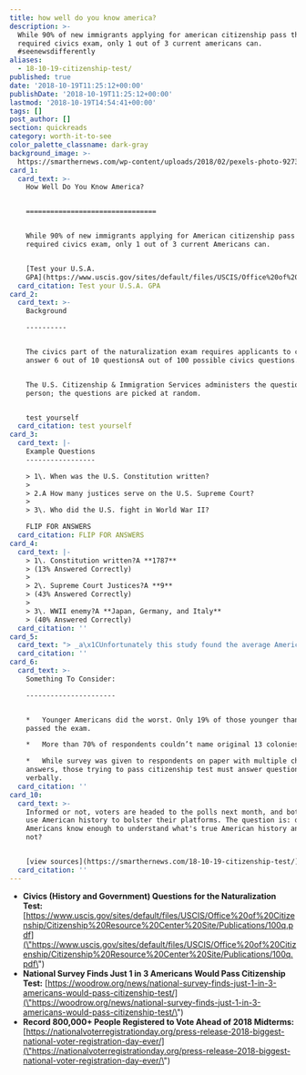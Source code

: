 ```yaml
---
title: how well do you know america?
description: >-
  While 90% of new immigrants applying for american citizenship pass the
  required civics exam, only 1 out of 3 current americans can.
  #seenewsdifferently
aliases:
  - 18-10-19-citizenship-test/
published: true
date: '2018-10-19T11:25:12+00:00'
publishDate: '2018-10-19T11:25:12+00:00'
lastmod: '2018-10-19T14:54:41+00:00'
tags: []
post_author: []
section: quickreads
category: worth-it-to-see
color_palette_classname: dark-gray
background_image: >-
  https://smarthernews.com/wp-content/uploads/2018/02/pexels-photo-92730-360x360.jpeg
card_1:
  card_text: >-
    How Well Do You Know America?  


    ================================


    While 90% of new immigrants applying for American citizenship pass the
    required civics exam, only 1 out of 3 current Americans can.


    [Test your U.S.A.
    GPA](https://www.uscis.gov/sites/default/files/USCIS/Office%20of%20Citizenship/Citizenship%20Resource%20Center%20Site/Publications/100q.pdf)
  card_citation: Test your U.S.A. GPA
card_2:
  card_text: >-
    Background

    ----------


    The civics part of the naturalization exam requires applicants to correctly
    answer 6 out of 10 questionsA out of 100 possible civics questions.


    The U.S. Citizenship & Immigration Services administers the questions in
    person; the questions are picked at random.


    test yourself
  card_citation: test yourself
card_3:
  card_text: |-
    Example Questions
    -----------------

    > 1\. When was the U.S. Constitution written?
    > 
    > 2.A How many justices serve on the U.S. Supreme Court?
    > 
    > 3\. Who did the U.S. fight in World War II?

    FLIP FOR ANSWERS
  card_citation: FLIP FOR ANSWERS
card_4:
  card_text: |-
    > 1\. Constitution written?A **1787**  
    > (13% Answered Correctly)
    > 
    > 2\. Supreme Court Justices?A **9**  
    > (43% Answered Correctly)
    > 
    > 3\. WWII enemy?A **Japan, Germany, and Italy**  
    > (40% Answered Correctly)
  card_citation: ''
card_5:
  card_text: "> _a\x1CUnfortunately this study found the average American to be woefully uninformed regarding Americaa\x19s history and incapable of passing the U.S. Citizenship Test.”_\n> \n> Woodrow Wilson Foundation Pres. Arthur Levine on the first of its kind survey. Since it's the first survey, we can't compare to past results, but the foundation intends to do further research."
  card_citation: ''
card_6:
  card_text: >-
    Something To Consider:

    ----------------------


    *   Younger Americans did the worst. Only 19% of those younger than 45
    passed the exam.

    *   More than 70% of respondents couldn’t name original 13 colonies.

    *   While survey was given to respondents on paper with multiple choice
    answers, those trying to pass citizenship test must answer questions
    verbally.
  card_citation: ''
card_10:
  card_text: >-
    Informed or not, voters are headed to the polls next month, and both parties
    use American history to bolster their platforms. The question is: do
    Americans know enough to understand what's true American history and what's
    not?


    [view sources](https://smarthernews.com/18-10-19-citizenship-test/)
  card_citation: ''
---
```

*   **Civics (History and Government) Questions for the Naturalization Test:** [https://www.uscis.gov/sites/default/files/USCIS/Office%20of%20Citizenship/Citizenship%20Resource%20Center%20Site/Publications/100q.pdf](\"https://www.uscis.gov/sites/default/files/USCIS/Office%20of%20Citizenship/Citizenship%20Resource%20Center%20Site/Publications/100q.pdf\")
*   **National Survey Finds Just 1 in 3 Americans Would Pass Citizenship Test:** [https://woodrow.org/news/national-survey-finds-just-1-in-3-americans-would-pass-citizenship-test/](\"https://woodrow.org/news/national-survey-finds-just-1-in-3-americans-would-pass-citizenship-test/\")
*   **Record 800,000+ People Registered to Vote Ahead of 2018 Midterms:** [https://nationalvoterregistrationday.org/press-release-2018-biggest-national-voter-registration-day-ever/](\"https://nationalvoterregistrationday.org/press-release-2018-biggest-national-voter-registration-day-ever/\")